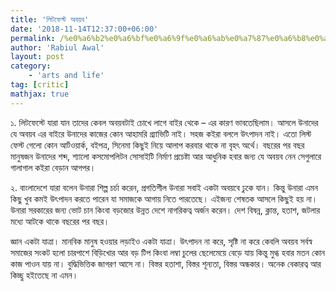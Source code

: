 ```yaml
---
title: 'লিটফেস্ট অবয়ব'
date: '2018-11-14T12:37:00+06:00'
permalink: /%e0%a6%b2%e0%a6%bf%e0%a6%9f%e0%a6%ab%e0%a7%87%e0%a6%b8%e0%a7%8d%e0%a6%9f-%e0%a6%85%e0%a6%ac%e0%a7%9f%e0%a6%ac
author: 'Rabiul Awal'
layout: post
category:
    - 'arts and life'
tag: [critic]
mathjax: true
---
```

$১.$ লিটফেস্টে যারা যান তাদের কেবল অবয়বটাই চোখে লাগে বাইর থেকে – এর কারণ ভাবতেছিলাম। আসলে উনাদের যে অবয়ব এর বাইরে উনাদের কাজের কোন আহামরি গ্র্যাভিটি নাই। সহজ কইরা বললে উৎপাদন নাই। এতো লিস্ট ফেস্ট গেলো কোন আর্টওয়ার্ক, বইপত্র, সিনেমা কিছুই নিয়ে আলাপ করবার থাকে না বৃহৎ অর্থে। বছরের পর বছর মানুষজন উনাদের শব্দ, শ্যালো কসমোপলিটন সোসাইটি নির্মাণ প্রচেষ্টা আর আধুনিক হবার জন্য যে অবয়ব নেন সেগুলারে গালাগাল কইরা বেড়ান আগপর।

$২.$ বাংলাদেশে যারা বলেন উনারা শিল্প চর্চা করেন, প্রগতিশীল উনারা সবাই একটা অবয়বে ঢুকে যান। কিন্তু উনারা এমন কিছু খুব কমই উৎপাদন করতে পারেন যা সমাজকে আগায় নিতে পারতেছে। এইজন্য শেষতক আসলে কিছুই হয় না। উনারা সরকারের জন্য ভোট চান কিংবা বড়জোর উন্নত দেশে নাগরিকত্ব অর্জন করেন। দেশ বিষন্ন, ক্লান্ত, হতাশ, জটলার মধ্যে আটকে থাকে বছরের পর বছর।

জ্ঞান একটা যাত্রা। মানবিক মানুষ হওয়ার লড়াইও একটা যাত্রা। উৎপাদন না করে, সৃষ্টি না করে কেবলি অবয়ব সর্বস্ব সমাজের সংকট হলো চারপাশে বিড়িখোর আর বড় টিপ কিংবা লম্বা চুলের ছেলেমেয়ে বেড়ে যায় কিন্তু মুগ্ধ হবার মতন কোন কাজ পাওন যায় না। বুদ্ধিভিত্তিক জাগরণ আসে না। বিস্তর হতাশা, বিস্তর শূন্যতা, বিস্তর অন্ধকার। অনেক বেকারত্ব আর কিচ্ছু হইতেছে না এমন।